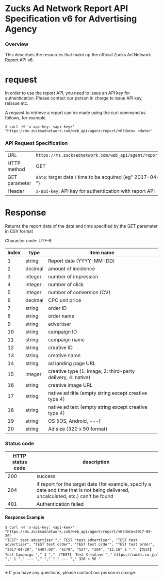# Zucks Ad Network Report API Specification v6 for Advertising Agency

### Overview

This describes the resources that make up the official Zucks Ad Network Report API v6.

# request

In order to use the report API, you need to issue an API key for authentication. Please contact our person in charge to issue API key, reissue etc.

A request to retrieve a report can be made using the curl command as follows, for example.

```Sh
$ curl -H 'x-api-key: <api-key>' "https://ms.zucksadnetwork.com/web_api/agent/report/v6?date= <date>"
```

### API Request Specification

| | |
| --- | --- |
| URL | `https://ms.zucksadnetwork.com/web_api/agent/report/v6` |
| HTTP method | GET |
| GET parameter | `date`: target date / time to be acquired (eg" 2017-04-20 ") |
| Header | `x-api-key`: API key for authentication with report API |



# Response

Returns the report data of the date and time specified by the GET parameter in CSV format

Character code: UTF-8

| Index | type | item name |
| --- | --- | --- |
| 1 | string | Report date (YYYY-MM-DD) |
| 2 | decimal | amount of incidence |
| 3 | integer | number of impression |
| 4 | integer | number of click |
| 5 | integer | number of conversion (CV) |
| 6 | decimal | CPC unit price |
| 7 | string | order ID |
| 8 | string | order name |
| 9 | string | advertiser |
| 10 | string | campaign ID |
| 11 | string | campaign name |
| 12 | string | creative ID |
| 13 | string | creative name |
| 14 | string | ad landing page URL |
| 15 | integer | creative type (1: image, 2: third-party delivery, 4: native) |
| 16 | string | creative image URL |
| 17 | string | native ad title (empty string except creative type 4) |
| 18 | string | native ad text (empty string except creative type 4) |
| 19 | string | OS (iOS, Android, ---) |
| 20 | string | Ad size (320 x 50 format) |

### Status code

| HTTP status code | description |
| -------------------- | ---- |
| 200 | success |
| 204 | If report for the target date (for example, specify a date and time that is not being delivered, uncalculated, etc.) can't be found |
| 401 | Authentication failed |


#### Response Example

```Sh
$ Curl -H 'x-api-key: <api-key>' "https://ms.zucksadnetwork.com/web_api/agent/report/v6?date=2017-04-20"
"TEST" test advertiser "," TEST "test advertiser", "TEST test advertiser", "TEST test order", "TEST test order", "TEST test order", "2017-04-20", "6407.00", "6179", "527", "204", "12.16" 1 "," 【TEST】 Test Campaign "," 1 "," 【TEST】 Test Creative "," https://zucks.co.jp/ "," 1 "," --- "," "," "," --- "," 320 × 50 "
```


-------------------------------------------------------------------- --------------

※ If you have any questions, please contact our person in charge.
